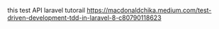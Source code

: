 this test API laravel tutorail 
https://macdonaldchika.medium.com/test-driven-development-tdd-in-laravel-8-c80790118623
